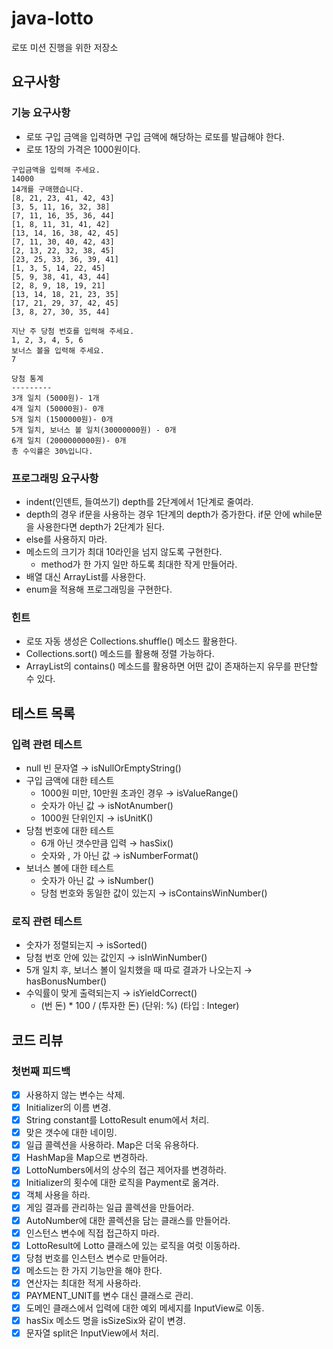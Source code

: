 # java-lotto
로또 미션 진행을 위한 저장소

## 요구사항

### 기능 요구사항
- 로또 구입 금액을 입력하면 구입 금액에 해당하는 로또를 발급해야 한다.
- 로또 1장의 가격은 1000원이다.
```
구입금액을 입력해 주세요.
14000
14개를 구매했습니다.
[8, 21, 23, 41, 42, 43]
[3, 5, 11, 16, 32, 38]
[7, 11, 16, 35, 36, 44]
[1, 8, 11, 31, 41, 42]
[13, 14, 16, 38, 42, 45]
[7, 11, 30, 40, 42, 43]
[2, 13, 22, 32, 38, 45]
[23, 25, 33, 36, 39, 41]
[1, 3, 5, 14, 22, 45]
[5, 9, 38, 41, 43, 44]
[2, 8, 9, 18, 19, 21]
[13, 14, 18, 21, 23, 35]
[17, 21, 29, 37, 42, 45]
[3, 8, 27, 30, 35, 44]

지난 주 당첨 번호를 입력해 주세요.
1, 2, 3, 4, 5, 6
보너스 볼을 입력해 주세요.
7

당첨 통계
---------
3개 일치 (5000원)- 1개
4개 일치 (50000원)- 0개
5개 일치 (1500000원)- 0개
5개 일치, 보너스 볼 일치(30000000원) - 0개
6개 일치 (2000000000원)- 0개
총 수익률은 30%입니다.
```

### 프로그래밍 요구사항
- indent(인덴트, 들여쓰기) depth를 2단계에서 1단계로 줄여라.
- depth의 경우 if문을 사용하는 경우 1단계의 depth가 증가한다. if문 안에 while문을 사용한다면 depth가 2단계가 된다.
- else를 사용하지 마라.
- 메소드의 크기가 최대 10라인을 넘지 않도록 구현한다.
    - method가 한 가지 일만 하도록 최대한 작게 만들어라.
- 배열 대신 ArrayList를 사용한다.
- enum을 적용해 프로그래밍을 구현한다.

### 힌트
- 로또 자동 생성은 Collections.shuffle() 메소드 활용한다.
- Collections.sort() 메소드를 활용해 정렬 가능하다.
- ArrayList의 contains() 메소드를 활용하면 어떤 값이 존재하는지 유무를 판단할 수 있다.

## 테스트 목록

### 입력 관련 테스트

- null 빈 문자열 → isNullOrEmptyString()
- 구입 금액에 대한 테스트
    - 1000원 미만, 10만원 초과인 경우 → isValueRange()
    - 숫자가 아닌 값 → isNotAnumber()
    - 1000원 단위인지 → isUnitK()
- 당첨 번호에 대한 테스트
    - 6개 아닌 갯수만큼 입력 → hasSix()
    - 숫자와 , 가 아닌 값 → isNumberFormat()
- 보너스 볼에 대한 테스트
    - 숫자가 아닌 값 → isNumber()
    - 당첨 번호와 동일한 값이 있는지 → isContainsWinNumber()

### 로직 관련 테스트

- 숫자가 정렬되는지 → isSorted()
- 당첨 번호 안에 있는 값인지 → isInWinNumber()
- 5개 일치 후, 보너스 볼이 일치했을 때 따로 결과가 나오는지 → hasBonusNumber()
- 수익률이 맞게 출력되는지 → isYieldCorrect()
    - (번 돈) * 100 / (투자한 돈)  (단위: %) (타입 : Integer)
    
## 코드 리뷰
### 첫번째 피드백
- [x] 사용하지 않는 변수는 삭제.
- [x] Initializer의 이름 변경.
- [x] String constant를 LottoResult enum에서 처리.
- [x] 맞은 갯수에 대한 네이밍.
- [x] 일급 콜렉션을 사용하라. Map은 더욱 유용하다.
- [x] HashMap을 Map으로 변경하라.
- [x] LottoNumbers에서의 상수의 접근 제어자를 변경하라.
- [x] Initializer의 횟수에 대한 로직을 Payment로 옮겨라.
- [x] 객체 사용을 하라.
- [x] 게임 결과를 관리하는 일급 콜렉션을 만들어라.
- [x] AutoNumber에 대한 콜렉션을 담는 클래스를 만들어라.
- [x] 인스턴스 변수에 직접 접근하지 마라.
- [x] LottoResult에 Lotto 클래스에 있는 로직을 여럿 이동하라.
- [x] 당첨 번호를 인스턴스 변수로 만들어라.
- [x] 메소드는 한 가지 기능만을 해야 한다.
- [x] 연산자는 최대한 적게 사용하라.
- [x] PAYMENT_UNIT를 변수 대신 클래스로 관리.
- [x] 도메인 클래스에서 입력에 대한 예외 메세지를 InputView로 이동.
- [x] hasSix 메소드 명을 isSizeSix와 같이 변경.
- [x] 문자열 split은 InputView에서 처리.